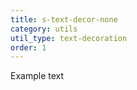 ```yaml
---
title: s-text-decor-none
category: utils
util_type: text-decoration
order: 1
---
```

<p class="s-text-decor-none">Example text</p>
